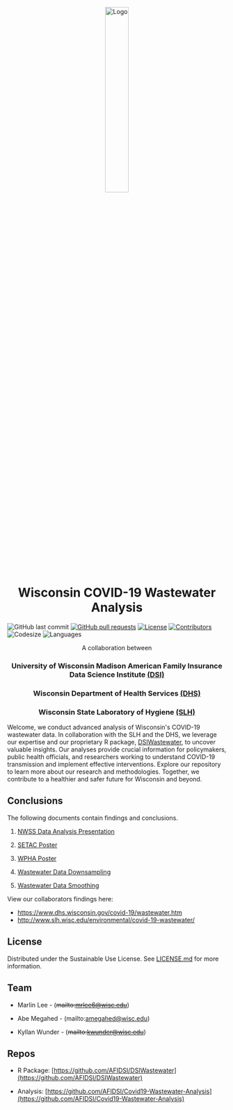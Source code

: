 <p align="center">
  <div align="center">
    <img src="./images/covid-droplet.svg" alt="Logo" style="width:33%">
  </div>
</p>

<h1 align="center">  Wisconsin COVID-19 Wastewater Analysis </h1>

![GitHub last commit](https://img.shields.io/github/last-commit/AFIDSI/Covid19-Wastewater-Analysis)
[![GitHub pull requests](https://img.shields.io/github/issues-pr/AFIDSI/Covid19-Wastewater-Analysis)](https://github.com/AFIDSI/Covid19-Wastewater-Analysis/pulls)
[![License](https://img.shields.io/badge/license-Sustainable_Use_License-green)](./LICENSE.md)
[![Contributors](https://img.shields.io/github/contributors/AFIDSI/Covid19-Wastewater-Analysis)](https://github.com/AFIDSI/Covid19-Wastewater-Analysis/graphs/contributors)
![Codesize](https://img.shields.io/github/languages/code-size/AFIDSI/Covid19-Wastewater-Analysis) 
![Languages](https://img.shields.io/github/languages/count/AFIDSI/Covid19-Wastewater-Analysis)

<p align="center"> A collaboration between </p>
<h3 align="center"> University of Wisconsin Madison American Family Insurance Data Science Institute <a href="https://datascience.wisc.edu">(DSI)</a> </h3>
<h3 align="center"> Wisconsin Department of Health Services <a href="https://www.dhs.wisconsin.gov">(DHS)</a> </h3>
<h3 align="center"> Wisconsin State Laboratory of Hygiene <a href="https://www.slh.wisc.edu">(SLH)</a> </h3>

Welcome, we conduct advanced analysis of Wisconsin's COVID-19 wastewater data. In collaboration with the SLH and the DHS, we leverage our expertise and our proprietary R package, [DSIWastewater](https://github.com/AFIDSI/DSIWastewater), to uncover valuable insights. Our analyses provide crucial information for policymakers, public health officials, and researchers working to understand COVID-19 transmission and implement effective interventions. Explore our repository to learn more about our research and methodologies. Together, we contribute to a healthier and safer future for Wisconsin and beyond.




## Conclusions
The following documents contain findings and conclusions.

1. [NWSS Data Analysis Presentation](./conclusions/NWSS-Data-Analysis-Presentation_5-2-2023/5-2_DHS-presentation.pdf)

2. [SETAC Poster](./conclusions/SETAC-Poster/SETAC-Poster.pdf)

3. [WPHA Poster](./conclusions/WPHA-Poster/WPHA-Paper.PDF)

4. [Wastewater Data Downsampling](./conclusions/downsampling/wastewater-data-downsampling.pdf)

5. [Wastewater Data Smoothing](./conclusions/smoothing/wastewater-data-smoothing.pdf)


View our collaborators findings here:
- <https://www.dhs.wisconsin.gov/covid-19/wastewater.htm>
- <http://www.slh.wisc.edu/environmental/covid-19-wastewater/>

## License
Distributed under the Sustainable Use License. See [LICENSE.md](./LICENSE.md) for more information.


## Team
- Marlin Lee - (~~mailto:mrlee6@wisc.edu~~)

- Abe Megahed - (mailto:amegahed@wisc.edu)

- Kyllan Wunder - (~~mailto:kwunder@wisc.edu~~)


## Repos
- R Package: [https://github.com/AFIDSI/DSIWastewater](https://github.com/AFIDSI/DSIWastewater)

- Analysis: [https://github.com/AFIDSI/Covid19-Wastewater-Analysis](https://github.com/AFIDSI/Covid19-Wastewater-Analysis)
